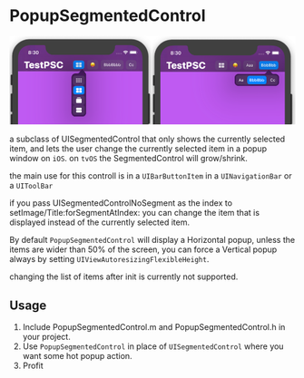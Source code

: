 # PopupSegmentedControl
![image](PopupSegmentedControl.png)

a subclass of UISegmentedControl that only shows the currently selected item, and lets the user change the currently selected item in a popup window on `iOS`. on `tvOS` the SegmentedControl will grow/shrink.

the main use for this controll is in a `UIBarButtonItem` in a `UINavigationBar` or a `UIToolBar`

if you pass UISegmentedControlNoSegment as the index to setImage/Title:forSegmentAtIndex: you can change the item that is displayed instead of the currently selected item.

By default `PopupSegmentedControl` will display a Horizontal popup, unless the items are wider than 50% of the screen, you can force a Vertical popup always by setting `UIViewAutoresizingFlexibleHeight`.

changing the list of items after init is currently not supported.

## Usage
1. Include PopupSegmentedControl.m and PopupSegmentedControl.h in your project.
2. Use `PopupSegmentedControl` in place of `UISegmentedControl` where you want some hot popup action.
3. Profit


